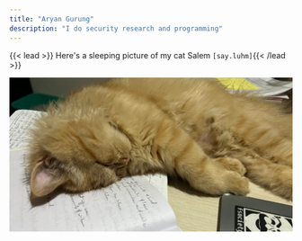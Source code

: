 ```yaml
---
title: "Aryan Gurung"
description: "I do security research and programming"
---
```


{{< lead >}} Here's a sleeping picture of my cat Salem  `[say.luhm]`{{< /lead >}}

<img src="sleepy-salem.jpeg">
